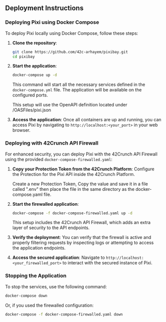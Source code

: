 ## Deployment Instructions

### Deploying Pixi using Docker Compose

To deploy Pixi locally using Docker Compose, follow these steps:

1. **Clone the repository**:
   ```bash
   git clone https://github.com/42c-arhayem/pixibay.git
   cd pixibay
   ```

2. **Start the application**:
   ```bash
   docker-compose up -d
   ```
   This command will start all the necessary services defined in the `docker-compose.yml` file. The application will be available on the configured ports.

   This setup will use the OpenAPI definition located under /OASFiles/pixi.json

3. **Access the application**:
   Once all containers are up and running, you can access Pixi by navigating to `http://localhost:<your_port>` in your web browser.

### Deploying with 42Crunch API Firewall

For enhanced security, you can deploy Pixi with the 42Crunch API Firewall using the provided `docker-compose-firewalled.yaml`:

1. **Copy your Protection Token from the 42Crunch Platform**:
   Configure the Protection for the Pixi API inside the 42Crunch Platform.

   Create a new Protection Token, Copy the value and save it in a file called ".env" then place the file in the same directory as the docker-compose.yaml file.

2. **Start the firewalled application**:
   ```bash
   docker-compose -f docker-compose-firewalled.yaml up -d
   ```
   This setup includes the 42Crunch API Firewall, which adds an extra layer of security to the API endpoints.

3. **Verify the deployment**:
   You can verify that the firewall is active and properly filtering requests by inspecting logs or attempting to access the application endpoints.

4. **Access the secured application**:
   Navigate to `http://localhost:<your_firewalled_port>` to interact with the secured instance of Pixi.

### Stopping the Application

To stop the services, use the following command:
```bash
docker-compose down
```
Or, if you used the firewalled configuration:
```bash
docker-compose -f docker-compose-firewalled.yaml down
```

###